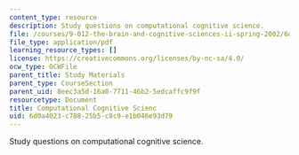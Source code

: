 ```yaml
---
content_type: resource
description: Study questions on computational cognitive science.
file: /courses/9-012-the-brain-and-cognitive-sciences-ii-spring-2002/6d0a4023c78825b5c8c9e1b046e93d79_computationalcognitivescience.pdf
file_type: application/pdf
learning_resource_types: []
license: https://creativecommons.org/licenses/by-nc-sa/4.0/
ocw_type: OCWFile
parent_title: Study Materials
parent_type: CourseSection
parent_uid: 8eec3a5d-16a0-7711-46b2-5edcaffc9f9f
resourcetype: Document
title: Computational Cognitive Scienc
uid: 6d0a4023-c788-25b5-c8c9-e1b046e93d79
---
```

Study questions on computational cognitive science.